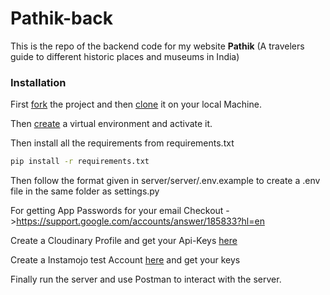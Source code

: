 # Pathik-back

This is the repo of the backend code for my website **Pathik** (A travelers guide to different historic places and museums in India)

### Installation

First [fork](https://docs.github.com/en/get-started/quickstart/fork-a-repo) the project and then [clone](https://docs.github.com/en/repositories/creating-and-managing-repositories/cloning-a-repository) it on your local Machine.

Then [create](https://docs.djangoproject.com/en/3.2/intro/contributing/) a virtual environment and activate it.

Then install all the requirements from requirements.txt
```bash
pip install -r requirements.txt
```

Then follow the format given in server/server/.env.example to create a .env file in the same folder as settings.py

For getting App Passwords for your email Checkout ->https://support.google.com/accounts/answer/185833?hl=en

Create a Cloudinary Profile and get your Api-Keys [here](https://cloudinary.com/users/register_free) 

Create a Instamojo test Account [here](https://test.instamojo.com/accounts/register) and get your keys

Finally run the server and use Postman to interact with the server.
